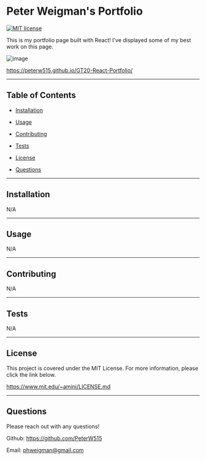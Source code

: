 # Peter Weigman's Portfolio

  [![MIT license](https://img.shields.io/badge/License-MIT-blue.svg)](https://lbesson.mit-license.org/)

  This is my portfolio page built with React! I've displayed some of my best work on this page.
  
  ![image](https://user-images.githubusercontent.com/78565748/136494792-f8d62f1a-1a1f-48ee-b4ea-7f0568173c3a.png)


https://peterw515.github.io/GT20-React-Portfolio/

  ---

  ## Table of Contents
  
  - [Installation](#installation)
  
  - [Usage](#usage)
  
  - [Contributing](#contributing)
  
  - [Tests](#tests)
  
  - [License](#license)
  
  - [Questions](#questions)
  
  ---
  
  ## Installation

  N/A

  ---
  
  ## Usage

  N/A

  ---
  
  ## Contributing

  N/A

  ---
  
  ## Tests

  N/A

  ---
  
  ## License

  This project is covered under the MIT License. For more information, please click the link below.

  https://www.mit.edu/~amini/LICENSE.md

  ---
  
  ## Questions
  
  Please reach out with any questions!
  
  Github: https://github.com/PeterW515

  Email: phweigman@gmail.com
  
